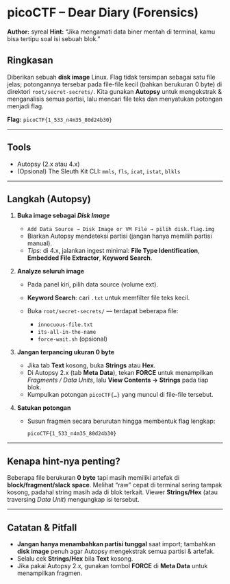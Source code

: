 # picoCTF – Dear Diary (Forensics)

**Author:** syreal
**Hint:** “Jika mengamati data biner mentah di terminal, kamu bisa tertipu soal isi sebuah blok.”

## Ringkasan

Diberikan sebuah **disk image** Linux. Flag tidak tersimpan sebagai satu file jelas; potongannya tersebar pada file-file kecil (bahkan berukuran 0 byte) di direktori `root/secret-secrets/`. Kita gunakan **Autopsy** untuk mengekstrak & menganalisis semua partisi, lalu mencari file teks dan menyatukan potongan menjadi flag.

**Flag:** `picoCTF{1_533_n4m35_80d24b30}`

---

## Tools

* Autopsy (2.x atau 4.x)
* (Opsional) The Sleuth Kit CLI: `mmls`, `fls`, `icat`, `istat`, `blkls`

---

## Langkah (Autopsy)

1. **Buka image sebagai *Disk Image***

   * `Add Data Source → Disk Image or VM File → pilih disk.flag.img`
   * Biarkan Autopsy mendeteksi partisi (jangan hanya memilih partisi manual).
   * *Tips:* di 4.x, jalankan ingest minimal: **File Type Identification**, **Embedded File Extractor**, **Keyword Search**.

2. **Analyze seluruh image**

   * Pada panel kiri, pilih data source (volume ext).
   * **Keyword Search**: cari `.txt` untuk memfilter file teks kecil.
   * Buka `root/secret-secrets/` — terdapat beberapa file:

     * `innocuous-file.txt`
     * `its-all-in-the-name`
     * `force-wait.sh` (opsional)

3. **Jangan terpancing ukuran 0 byte**

   * Jika tab **Text** kosong, buka **Strings** atau **Hex**.
   * Di Autopsy 2.x (tab **Meta Data**), tekan **FORCE** untuk menampilkan *Fragments / Data Units*, lalu **View Contents → Strings** pada tiap blok.
   * Kumpulkan potongan `picoCTF{…}` yang muncul di file-file tersebut.

4. **Satukan potongan**

   * Susun fragmen secara berurutan hingga membentuk flag lengkap:

     ```
     picoCTF{1_533_n4m35_80d24b30}
     ```

---

## Kenapa hint-nya penting?

Beberapa file berukuran **0 byte** tapi masih memiliki artefak di **block/fragment/slack space**. Melihat “raw” cepat di terminal sering tampak kosong, padahal string masih ada di blok terkait. Viewer **Strings/Hex** (atau traversing *Data Unit*) mengungkap isi tersebut.

---

## Catatan & Pitfall

* **Jangan hanya menambahkan partisi tunggal** saat import; tambahkan **disk image** penuh agar Autopsy mengekstrak semua partisi & artefak.
* Selalu cek **Strings/Hex** bila **Text** kosong.
* Jika pakai Autopsy 2.x, gunakan tombol **FORCE** di **Meta Data** untuk menampilkan fragmen.
